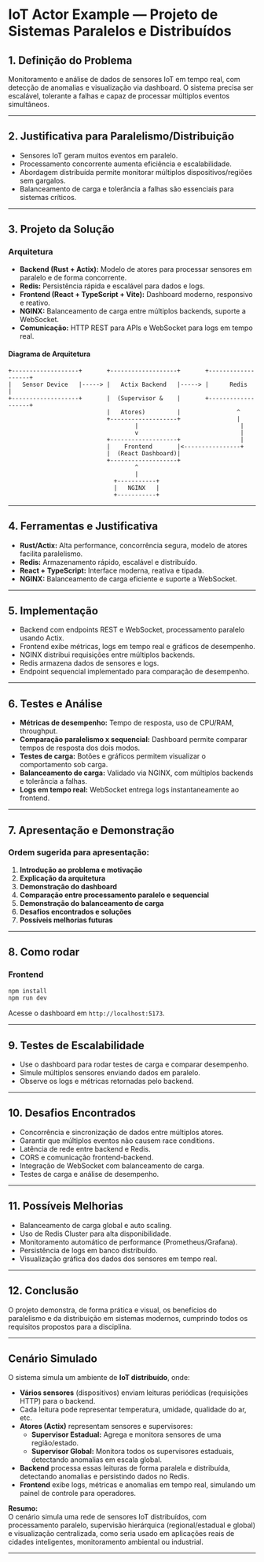# IoT Actor Example — Projeto de Sistemas Paralelos e Distribuídos

## 1. Definição do Problema

Monitoramento e análise de dados de sensores IoT em tempo real, com detecção de anomalias e visualização via dashboard. O sistema precisa ser escalável, tolerante a falhas e capaz de processar múltiplos eventos simultâneos.

---

## 2. Justificativa para Paralelismo/Distribuição

- Sensores IoT geram muitos eventos em paralelo.
- Processamento concorrente aumenta eficiência e escalabilidade.
- Abordagem distribuída permite monitorar múltiplos dispositivos/regiões sem gargalos.
- Balanceamento de carga e tolerância a falhas são essenciais para sistemas críticos.

---

## 3. Projeto da Solução

### Arquitetura

- **Backend (Rust + Actix):** Modelo de atores para processar sensores em paralelo e de forma concorrente.
- **Redis:** Persistência rápida e escalável para dados e logs.
- **Frontend (React + TypeScript + Vite):** Dashboard moderno, responsivo e reativo.
- **NGINX:** Balanceamento de carga entre múltiplos backends, suporte a WebSocket.
- **Comunicação:** HTTP REST para APIs e WebSocket para logs em tempo real.

#### Diagrama de Arquitetura

```
+-------------------+       +-------------------+       +-------------------+
|   Sensor Device   |-----> |   Actix Backend   |-----> |      Redis        |
+-------------------+       |  (Supervisor &    |       +-------------------+
                            |   Atores)         |                ^
                            +-------------------+                |
                                    |                             |
                                    v                             |
                            +-------------------+                 |
                            |    Frontend       |<----------------+
                            |  (React Dashboard)|
                            +-------------------+
                                    ^
                                    |
                              +-----------+
                              |   NGINX   |
                              +-----------+
```

---

## 4. Ferramentas e Justificativa

- **Rust/Actix:** Alta performance, concorrência segura, modelo de atores facilita paralelismo.
- **Redis:** Armazenamento rápido, escalável e distribuído.
- **React + TypeScript:** Interface moderna, reativa e tipada.
- **NGINX:** Balanceamento de carga eficiente e suporte a WebSocket.

---

## 5. Implementação

- Backend com endpoints REST e WebSocket, processamento paralelo usando Actix.
- Frontend exibe métricas, logs em tempo real e gráficos de desempenho.
- NGINX distribui requisições entre múltiplos backends.
- Redis armazena dados de sensores e logs.
- Endpoint sequencial implementado para comparação de desempenho.

---

## 6. Testes e Análise

- **Métricas de desempenho:** Tempo de resposta, uso de CPU/RAM, throughput.
- **Comparação paralelismo x sequencial:** Dashboard permite comparar tempos de resposta dos dois modos.
- **Testes de carga:** Botões e gráficos permitem visualizar o comportamento sob carga.
- **Balanceamento de carga:** Validado via NGINX, com múltiplos backends e tolerância a falhas.
- **Logs em tempo real:** WebSocket entrega logs instantaneamente ao frontend.

---

## 7. Apresentação e Demonstração

### Ordem sugerida para apresentação:

1. **Introdução ao problema e motivação**
2. **Explicação da arquitetura**
3. **Demonstração do dashboard**
4. **Comparação entre processamento paralelo e sequencial**
5. **Demonstração do balanceamento de carga**
6. **Desafios encontrados e soluções**
7. **Possíveis melhorias futuras**

---

## 8. Como rodar

### Frontend

```sh
npm install
npm run dev
```

Acesse o dashboard em `http://localhost:5173`.

---

## 9. Testes de Escalabilidade

- Use o dashboard para rodar testes de carga e comparar desempenho.
- Simule múltiplos sensores enviando dados em paralelo.
- Observe os logs e métricas retornadas pelo backend.

---

## 10. Desafios Encontrados

- Concorrência e sincronização de dados entre múltiplos atores.
- Garantir que múltiplos eventos não causem race conditions.
- Latência de rede entre backend e Redis.
- CORS e comunicação frontend-backend.
- Integração de WebSocket com balanceamento de carga.
- Testes de carga e análise de desempenho.

---

## 11. Possíveis Melhorias

- Balanceamento de carga global e auto scaling.
- Uso de Redis Cluster para alta disponibilidade.
- Monitoramento automático de performance (Prometheus/Grafana).
- Persistência de logs em banco distribuído.
- Visualização gráfica dos dados dos sensores em tempo real.

---

## 12. Conclusão

O projeto demonstra, de forma prática e visual, os benefícios do paralelismo e da distribuição em sistemas modernos, cumprindo todos os requisitos propostos para a disciplina.

---

## Cenário Simulado

O sistema simula um ambiente de **IoT distribuído**, onde:

- **Vários sensores** (dispositivos) enviam leituras periódicas (requisições HTTP) para o backend.
- Cada leitura pode representar temperatura, umidade, qualidade do ar, etc.
- **Atores (Actix)** representam sensores e supervisores:
  - **Supervisor Estadual:** Agrega e monitora sensores de uma região/estado.
  - **Supervisor Global:** Monitora todos os supervisores estaduais, detectando anomalias em escala global.
- **Backend** processa essas leituras de forma paralela e distribuída, detectando anomalias e persistindo dados no Redis.
- **Frontend** exibe logs, métricas e anomalias em tempo real, simulando um painel de controle para operadores.

**Resumo:**  
O cenário simula uma rede de sensores IoT distribuídos, com processamento paralelo, supervisão hierárquica (regional/estadual e global) e visualização centralizada, como seria usado em aplicações reais de cidades inteligentes, monitoramento ambiental ou industrial.

---
